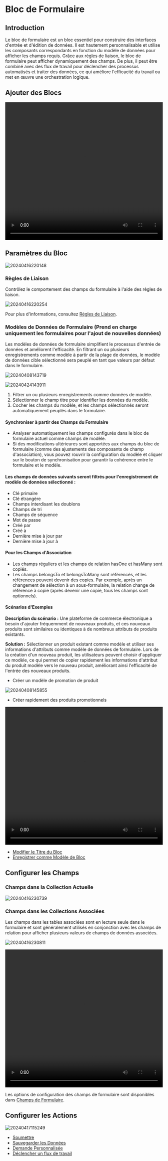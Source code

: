 # Bloc de Formulaire

## Introduction

Le bloc de formulaire est un bloc essentiel pour construire des interfaces d'entrée et d'édition de données. Il est hautement personnalisable et utilise les composants correspondants en fonction du modèle de données pour afficher les champs requis. Grâce aux règles de liaison, le bloc de formulaire peut afficher dynamiquement des champs. De plus, il peut être combiné avec des flux de travail pour déclencher des processus automatisés et traiter des données, ce qui améliore l'efficacité du travail ou met en œuvre une orchestration logique.

## Ajouter des Blocs

<video width="100%" height="440" controls>
      <source src="https://static-docs.nocobase.com/20240416215917.mp4" type="video/mp4">
</video>

## Paramètres du Bloc

![20240416220148](https://static-docs.nocobase.com/20240416220148.png)

### Règles de Liaison

Contrôlez le comportement des champs du formulaire à l'aide des règles de liaison.

![20240416220254](https://static-docs.nocobase.com/20240416220254.png)

Pour plus d'informations, consultez [Règles de Liaison](/handbook/ui/blocks/block-settings/linkage-rule).

### Modèles de Données de Formulaire (Prend en charge uniquement les formulaires pour l'ajout de nouvelles données)

Les modèles de données de formulaire simplifient le processus d'entrée de données et améliorent l'efficacité. En filtrant un ou plusieurs enregistrements comme modèle à partir de la plage de données, le modèle de données cible sélectionné sera peuplé en tant que valeurs par défaut dans le formulaire.

![20240408143719](https://static-docs.nocobase.com/20240408143719.png)

![20240424143911](https://static-docs.nocobase.com/20240424143911.png)

1. Filtrer un ou plusieurs enregistrements comme données de modèle.
2. Sélectionner le champ titre pour identifier les données du modèle.
3. Cocher les champs du modèle, et les champs sélectionnés seront automatiquement peuplés dans le formulaire.

#### Synchroniser à partir des Champs du Formulaire

- Analyser automatiquement les champs configurés dans le bloc de formulaire actuel comme champs de modèle.
- Si des modifications ultérieures sont apportées aux champs du bloc de formulaire (comme des ajustements des composants de champ d'association), vous pouvez rouvrir la configuration du modèle et cliquer sur le bouton de synchronisation pour garantir la cohérence entre le formulaire et le modèle.

#### Les champs de données suivants seront filtrés pour l'enregistrement de modèle de données sélectionné :
- Clé primaire
- Clé étrangère
- Champs interdisant les doublons
- Champs de tri
- Champs de séquence
- Mot de passe
- Créé par
- Créé à
- Dernière mise à jour par
- Dernière mise à jour à

#### Pour les Champs d'Association
- Les champs réguliers et les champs de relation hasOne et hasMany sont copiés.
- Les champs belongsTo et belongsToMany sont référencés, et les références peuvent devenir des copies. Par exemple, après un changement de sélection à un sous-formulaire, la relation change de référence à copie (après devenir une copie, tous les champs sont optionnels).

#### Scénarios d'Exemples

**Description du scénario :** Une plateforme de commerce électronique a besoin d'ajouter fréquemment de nouveaux produits, et ces nouveaux produits sont similaires ou identiques à de nombreux attributs de produits existants.

**Solution :** Sélectionner un produit existant comme modèle et utiliser ses informations d'attributs comme modèle de données de formulaire. Lors de la création d'un nouveau produit, les utilisateurs peuvent choisir d'appliquer ce modèle, ce qui permet de copier rapidement les informations d'attribut du produit modèle vers le nouveau produit, améliorant ainsi l'efficacité de l'entrée des nouveaux produits.

- Créer un modèle de promotion de produit

![20240408145855](https://static-docs.nocobase.com/20240408145855.png)

- Créer rapidement des produits promotionnels

<video width="100%" height="440" controls>
      <source src="https://static-docs.nocobase.com/20240408150250.mp4" type="video/mp4">
</video>

- [Modifier le Titre du Bloc](/handbook/ui/blocks/block-settings/block-title)
- [Enregistrer comme Modèle de Bloc](/handbook/block-template)

## Configurer les Champs

### Champs dans la Collection Actuelle

![20240416230739](https://static-docs.nocobase.com/20240416230739.png)

### Champs dans les Collections Associées

Les champs dans les tables associées sont en lecture seule dans le formulaire et sont généralement utilisés en conjonction avec les champs de relation pour afficher plusieurs valeurs de champs de données associées.

![20240416230811](https://static-docs.nocobase.com/20240416230811.png)

<video width="100%" height="440" controls>
      <source src="https://static-docs.nocobase.com/20240416231152.mp4" type="video/mp4">
</video>

Les options de configuration des champs de formulaire sont disponibles dans [Champs de Formulaire](/handbook/ui/fields/generic/form-item).

## Configurer les Actions

![20240417115249](https://static-docs.nocobase.com/20240417115249.png)

- [Soumettre](/handbook/ui/actions/types/submit)
- [Sauvegarder les Données](/handbook/ui/actions/types/save-record)
- [Demande Personnalisée](/handbook/action-custom-request)
- [Déclencher un flux de travail](/handbook/workflow/manual/triggers/cutom-action-trigger)

